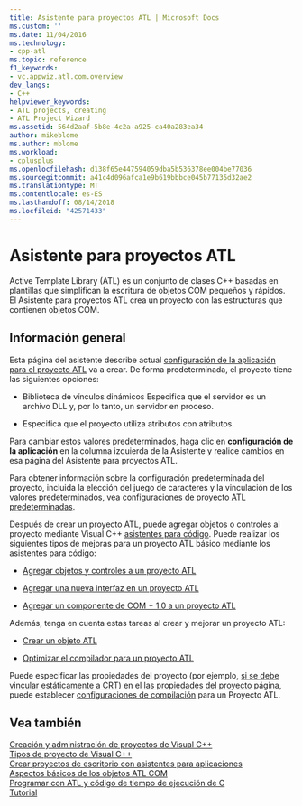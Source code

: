 ```yaml
---
title: Asistente para proyectos ATL | Microsoft Docs
ms.custom: ''
ms.date: 11/04/2016
ms.technology:
- cpp-atl
ms.topic: reference
f1_keywords:
- vc.appwiz.atl.com.overview
dev_langs:
- C++
helpviewer_keywords:
- ATL projects, creating
- ATL Project Wizard
ms.assetid: 564d2aaf-5b8e-4c2a-a925-ca40a283ea34
author: mikeblome
ms.author: mblome
ms.workload:
- cplusplus
ms.openlocfilehash: d138f65e447594059dba5b536378ee004be77036
ms.sourcegitcommit: a41c4d096afca1e9b619bbbce045b77135d32ae2
ms.translationtype: MT
ms.contentlocale: es-ES
ms.lasthandoff: 08/14/2018
ms.locfileid: "42571433"
---
```

# <a name="atl-project-wizard"></a>Asistente para proyectos ATL
Active Template Library (ATL) es un conjunto de clases C++ basadas en plantillas que simplifican la escritura de objetos COM pequeños y rápidos. El Asistente para proyectos ATL crea un proyecto con las estructuras que contienen objetos COM.  
  
## <a name="overview"></a>Información general  
 Esta página del asistente describe actual [configuración de la aplicación para el proyecto ATL](../../atl/reference/application-settings-atl-project-wizard.md) va a crear. De forma predeterminada, el proyecto tiene las siguientes opciones:  
  
-   Biblioteca de vínculos dinámicos Especifica que el servidor es un archivo DLL y, por lo tanto, un servidor en proceso.  
  
-   Especifica que el proyecto utiliza atributos con atributos.  
  
 Para cambiar estos valores predeterminados, haga clic en **configuración de la aplicación** en la columna izquierda de la Asistente y realice cambios en esa página del Asistente para proyectos ATL.  
  
 Para obtener información sobre la configuración predeterminada del proyecto, incluida la elección del juego de caracteres y la vinculación de los valores predeterminados, vea [configuraciones de proyecto ATL predeterminadas](../../atl/reference/default-atl-project-configurations.md).  
  
 Después de crear un proyecto ATL, puede agregar objetos o controles al proyecto mediante Visual C++ [asistentes para código](../../ide/adding-functionality-with-code-wizards-cpp.md). Puede realizar los siguientes tipos de mejoras para un proyecto ATL básico mediante los asistentes para código:  
  
-   [Agregar objetos y controles a un proyecto ATL](../../atl/reference/adding-objects-and-controls-to-an-atl-project.md)  
  
-   [Agregar una nueva interfaz en un proyecto ATL](../../atl/reference/adding-a-new-interface-in-an-atl-project.md)  
  
-   [Agregar un componente de COM + 1.0 a un proyecto ATL](../../atl/reference/adding-an-atl-com-plus-1-0-component.md)  
  
 Además, tenga en cuenta estas tareas al crear y mejorar un proyecto ATL:  
  
-   [Crear un objeto ATL](../../atl/reference/making-an-atl-object-noncreatable.md)  
  
-   [Optimizar el compilador para un proyecto ATL](../../atl/reference/specifying-compiler-optimization-for-an-atl-project.md)  
  
 Puede especificar las propiedades del proyecto (por ejemplo, [si se debe vincular estáticamente a CRT](../../atl/programming-with-atl-and-c-run-time-code.md)) en el [las propiedades del proyecto](../../ide/general-property-page-project.md) página, puede establecer [configuraciones de compilación](/visualstudio/ide/understanding-build-configurations) para un Proyecto ATL.  
  
## <a name="see-also"></a>Vea también  
 [Creación y administración de proyectos de Visual C++](../../ide/creating-and-managing-visual-cpp-projects.md)   
 [Tipos de proyecto de Visual C++](../../ide/visual-cpp-project-types.md)   
 [Crear proyectos de escritorio con asistentes para aplicaciones](../../ide/creating-desktop-projects-by-using-application-wizards.md)   
 [Aspectos básicos de los objetos ATL COM](../../atl/fundamentals-of-atl-com-objects.md)   
 [Programar con ATL y código de tiempo de ejecución de C](../../atl/programming-with-atl-and-c-run-time-code.md)   
 [Tutorial](../../atl/active-template-library-atl-tutorial.md)

